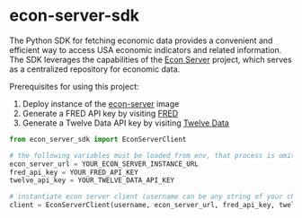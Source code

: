 # econ-server-sdk

The Python SDK for fetching economic data provides a convenient and efficient way to access USA economic indicators and related information. The SDK leverages the capabilities of the [Econ Server]([https://github.com/briandidthat/econ-server) project, which serves as a centralized repository for economic data.

Prerequisites for using this project:
1. Deploy instance of the [econ-server](https://hub.docker.com/repository/docker/briandidthat/econ-server/general) image
2. Generate a FRED API key by visiting [FRED](https://fredaccount.stlouisfed.org/login/secure/)
3. Generate a Twelve Data API key by visiting [Twelve Data](https://twelvedata.com/)

```python
from econ_server_sdk import EconServerClient

# the following variables must be loaded from env, that process is omitted for brevity
econ_server_url = YOUR_ECON_SERVER_INSTANCE_URL
fred_api_key = YOUR_FRED_API_KEY
twelve_api_key = YOUR_TWELVE_DATA_API_KEY

# instantiate econ server client (username can be any string of your choice)
client = EconServerClient(username, econ_server_url, fred_api_key, twelve_api_key)
```